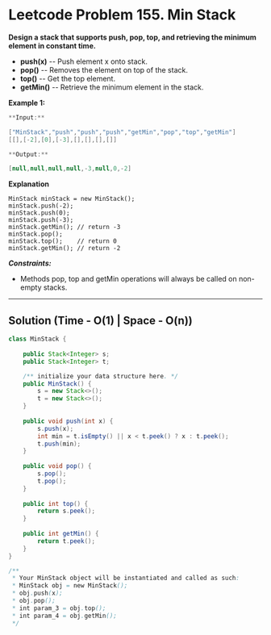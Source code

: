 # Leetcode Problem 155. Min Stack

**Design a stack that supports push, pop, top, and retrieving the minimum element in constant time.**

- **push(x)** -- Push element x onto stack.
- **pop()** -- Removes the element on top of the stack.
- **top()** -- Get the top element.
- **getMin()** -- Retrieve the minimum element in the stack.
 

**Example 1:**

```java
**Input:**

["MinStack","push","push","push","getMin","pop","top","getMin"]
[[],[-2],[0],[-3],[],[],[],[]]

**Output:**

[null,null,null,null,-3,null,0,-2]
```

**Explanation**

```
MinStack minStack = new MinStack();
minStack.push(-2);
minStack.push(0);
minStack.push(-3);
minStack.getMin(); // return -3
minStack.pop();
minStack.top();    // return 0
minStack.getMin(); // return -2
```
***Constraints:***

- Methods pop, top and getMin operations will always be called on non-empty stacks.
---
## Solution (Time - O(1)  | Space - O(n))

```java
class MinStack {
    
    public Stack<Integer> s;
    public Stack<Integer> t;

    /** initialize your data structure here. */
    public MinStack() {
        s = new Stack<>();
        t = new Stack<>();
    }
    
    public void push(int x) {
        s.push(x);
        int min = t.isEmpty() || x < t.peek() ? x : t.peek();
        t.push(min);
    }
    
    public void pop() {
        s.pop();
        t.pop();
    }
    
    public int top() {
        return s.peek();
    }
    
    public int getMin() {
        return t.peek();
    }
}

/**
 * Your MinStack object will be instantiated and called as such:
 * MinStack obj = new MinStack();
 * obj.push(x);
 * obj.pop();
 * int param_3 = obj.top();
 * int param_4 = obj.getMin();
 */
```

